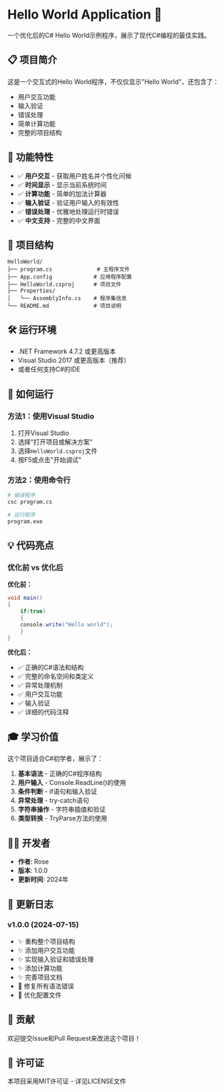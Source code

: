 # Hello World Application 🌟

一个优化后的C# Hello World示例程序，展示了现代C#编程的最佳实践。

## 📋 项目简介

这是一个交互式的Hello World程序，不仅仅显示"Hello World"，还包含了：
- 用户交互功能
- 输入验证
- 错误处理
- 简单计算功能
- 完整的项目结构

## 🚀 功能特性

- ✅ **用户交互** - 获取用户姓名并个性化问候
- ✅ **时间显示** - 显示当前系统时间
- ✅ **计算功能** - 简单的加法计算器
- ✅ **输入验证** - 验证用户输入的有效性
- ✅ **错误处理** - 优雅地处理运行时错误
- ✅ **中文支持** - 完整的中文界面

## 📁 项目结构

```
HelloWorld/
├── program.cs              # 主程序文件
├── App.config             # 应用程序配置
├── HelloWorld.csproj      # 项目文件
├── Properties/
│   └── AssemblyInfo.cs    # 程序集信息
└── README.md              # 项目说明
```

## 🛠️ 运行环境

- .NET Framework 4.7.2 或更高版本
- Visual Studio 2017 或更高版本（推荐）
- 或者任何支持C#的IDE

## 🎯 如何运行

### 方法1：使用Visual Studio
1. 打开Visual Studio
2. 选择"打开项目或解决方案"
3. 选择`HelloWorld.csproj`文件
4. 按F5或点击"开始调试"

### 方法2：使用命令行
```bash
# 编译程序
csc program.cs

# 运行程序
program.exe
```

## 💡 代码亮点

### 优化前 vs 优化后

**优化前：**
```csharp
void main()
{
    if(true)
    {
    console.write("Hello world");
    }
}
```

**优化后：**
- ✅ 正确的C#语法和结构
- ✅ 完整的命名空间和类定义
- ✅ 异常处理机制
- ✅ 用户交互功能
- ✅ 输入验证
- ✅ 详细的代码注释

## 🎓 学习价值

这个项目适合C#初学者，展示了：

1. **基本语法** - 正确的C#程序结构
2. **用户输入** - Console.ReadLine()的使用
3. **条件判断** - if语句和输入验证
4. **异常处理** - try-catch语句
5. **字符串操作** - 字符串插值和验证
6. **类型转换** - TryParse方法的使用

## 👨‍💻 开发者

- **作者**: Rose
- **版本**: 1.0.0
- **更新时间**: 2024年

## 📝 更新日志

### v1.0.0 (2024-07-15)
- ✨ 重构整个项目结构
- ✨ 添加用户交互功能
- ✨ 实现输入验证和错误处理
- ✨ 添加计算功能
- ✨ 完善项目文档
- 🐛 修复所有语法错误
- 🔧 优化配置文件

## 🤝 贡献

欢迎提交Issue和Pull Request来改进这个项目！

## 📄 许可证

本项目采用MIT许可证 - 详见LICENSE文件